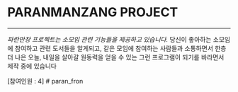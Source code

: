 # PARANMANZANG PROJECT

---

*파란만장 프로젝트는 소모임 관련 기능들을 제공하고 있습니다.*
당신이 좋아하는 소모임에 참여하고 관련 도서들을 알게되고, 같은 모임에 참여하는 사람들과 소통하면서 한층 더 나은 오늘, 내일을 살아갈 원동력을 얻을 수 있는 그런 프로그램이 되기를 바라면서 제작 중에 있습니다

[참여인원 : 4]
#   p a r a n _ f r o n  
 